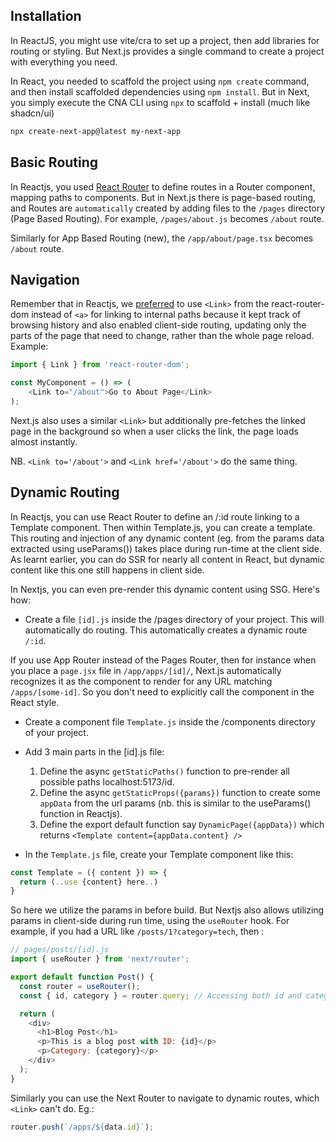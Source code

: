 
## Installation

In ReactJS, you might use vite/cra to set up a project, then add libraries for routing or styling. But Next.js provides a single command to create a project with everything you need. 

In React, you needed to scaffold the project using `npm create` command, and then install scaffolded dependencies using `npm install`. But in Next, you simply execute the CNA CLI using `npx` to scaffold + install (much like shadcn/ui)

```bash
npx create-next-app@latest my-next-app
```

## Basic Routing

In Reactjs, you used [React Router](4-React.md/#7-routing) to define routes in a Router component, mapping paths to components. But in Next.js there is page-based routing, and Routes are `automatically` created by adding files to the `/pages` directory (Page Based Routing). For example, `/pages/about.js` becomes `/about` route.

Similarly for App Based Routing (new), the `/app/about/page.tsx` becomes `/about` route.

## Navigation

Remember that in Reactjs, we [preferred](4-React.md/#8-navigation) to use `<Link>` from the react-router-dom instead of `<a>` for linking to internal paths because it kept track of browsing history and also enabled client-side routing, updating only the parts of the page that need to change, rather than the whole page reload. Example: 

```js
import { Link } from 'react-router-dom';

const MyComponent = () => (
    <Link to="/about">Go to About Page</Link>
);
```

Next.js also uses a similar `<Link>` but additionally pre-fetches the linked page in the background so when a user clicks the link, the page loads almost instantly.

NB. `<Link to='/about'>` and `<Link href='/about'>` do the same thing.


## Dynamic Routing

In Reactjs, you can use React Router to define an /:id route linking to a Template component. Then within Template.js, you can create a template. This routing and injection of any dynamic content (eg. from the params data extracted using useParams()) takes place during run-time at the client side. As learnt earlier, you can do SSR for nearly all content in React, but dynamic content like this one still happens in client side.

In Nextjs, you can even pre-render this dynamic content using SSG. Here's how:

- Create a file `[id].js` inside the /pages directory of your project. This will automatically do routing. This automatically creates a dynamic route `/:id`. 

If you use App Router instead of the Pages Router, then for instance when you place a `page.jsx` file in `/app/apps/[id]/`, Next.js automatically recognizes it as the component to render for any URL matching `/apps/[some-id]`. So you don't need to explicitly call the component in the React style. 

- Create a component file `Template.js` inside the /components directory of your project.

- Add 3 main parts in the [id].js file:  
    1. Define the async `getStaticPaths()` function to pre-render all possible paths localhost:5173/id.  
    2. Define the async `getStaticProps({params})` function to create some `appData` from the url params (nb. this is similar to the useParams() function in Reactjs).  
    3. Define the export default function say `DynamicPage({appData})` which returns `<Template content={appData.content} />`

- In the `Template.js` file, create your Template component like this:

```js
const Template = ({ content }) => {
  return (..use {content} here..)
}
```

So here we utilize the params in before build. But Nextjs also allows utilizing params in client-side during run time, using the `useRouter` hook. For example, if you had a URL like `/posts/1?category=tech`, then :

```js
// pages/posts/[id].js
import { useRouter } from 'next/router';

export default function Post() {
  const router = useRouter();
  const { id, category } = router.query; // Accessing both id and category

  return (
    <div>
      <h1>Blog Post</h1>
      <p>This is a blog post with ID: {id}</p>
      <p>Category: {category}</p>
    </div>
  );
}

```
Similarly you can use the Next Router to navigate to dynamic routes, which `<Link>` can't do. Eg.: 
```js
router.push(`/apps/${data.id}`);
```